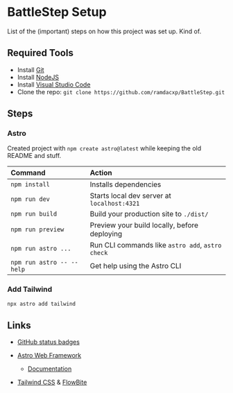 # BattleStep Setup

List of the (important) steps on how this project was set up. Kind of.

## Required Tools

* Install [Git](https://git-scm.com/downloads)
* Install [NodeJS](https://nodejs.org/en/download)
* Install [Visual Studio Code](https://code.visualstudio.com/download)
* Clone the repo: `git clone https://github.com/ramdacxp/BattleStep.git`

## Steps

### Astro

Created project with `npm create astro@latest` while keeping the old README and stuff.

| Command                   | Action                                           |
| :------------------------ | :----------------------------------------------- |
| `npm install`             | Installs dependencies                            |
| `npm run dev`             | Starts local dev server at `localhost:4321`      |
| `npm run build`           | Build your production site to `./dist/`          |
| `npm run preview`         | Preview your build locally, before deploying     |
| `npm run astro ...`       | Run CLI commands like `astro add`, `astro check` |
| `npm run astro -- --help` | Get help using the Astro CLI                     |

### Add Tailwind

```cmd
npx astro add tailwind
```

## Links

* [GitHub status badges](https://shields.io/badges/git-hub-last-commit)

* [Astro Web Framework](https://astro.build/)
  * [Documentation](https://docs.astro.build)

* [Tailwind CSS](https://tailwindcss.com/) & [FlowBite](https://flowbite.com/)
